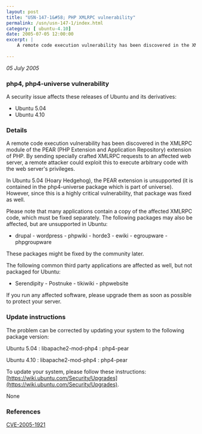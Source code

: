 ```yaml
---
layout: post
title: "USN-147-1&#58; PHP XMLRPC vulnerability"
permalink: /usn/usn-147-1/index.html
category: [ ubuntu-4.10]
date: 2005-07-05 12:00:00
excerpt: |
    A remote code execution vulnerability has been discovered in the XMLRPC module of the PEAR (PHP Extension and Application Repository) extension of PHP. By sending specially crafted XMLRPC requests to an affected web server, a remote attacker could exploit this to execute arbitrary code with the web server&#39;s privileges.
    
--- 
```

 
 

*05 July 2005*

### php4, php4-universe vulnerability

A security issue affects these releases of Ubuntu and its derivatives:

* Ubuntu 5.04
* Ubuntu 4.10

### Details

A remote code execution vulnerability has been discovered in the XMLRPC module of the PEAR (PHP Extension and Application Repository) extension of PHP. By sending specially crafted XMLRPC requests to an affected web server, a remote attacker could exploit this to execute arbitrary code with the web server&#39;s privileges.

In Ubuntu 5.04 (Hoary Hedgehog), the PEAR extension is unsupported (it is contained in the php4-universe package which is part of universe). However, since this is a highly critical vulnerability, that package was fixed as well.

Please note that many applications contain a copy of the affected XMLRPC code, which must be fixed separately. The following packages may also be affected, but are unsupported in Ubuntu:

 - drupal - wordpress - phpwiki - horde3 - ewiki - egroupware - phpgroupware

These packages might be fixed by the community later.

The following common third party applications are affected as well, but not packaged for Ubuntu:

 - Serendipity - Postnuke - tikiwiki - phpwebsite

If you run any affected software, please upgrade them as soon as possible to protect your server.

### Update instructions

The problem can be corrected by updating your system to the following package version:

Ubuntu 5.04
 : libapache2-mod-php4 
 : php4-pear 

Ubuntu 4.10
 : libapache2-mod-php4 
 : php4-pear 

To update your system, please follow these instructions: [https://wiki.ubuntu.com/Security/Upgrades](https://wiki.ubuntu.com/Security/Upgrades).

None

### References

 
 [CVE-2005-1921](http://people.ubuntu.com/~ubuntu-security/cve/CVE-2005-1921)
 

